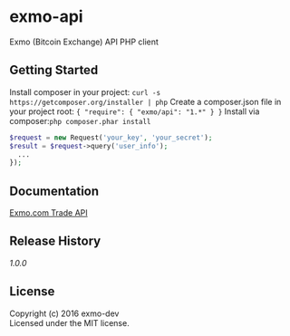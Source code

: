 # exmo-api

Exmo (Bitcoin Exchange) API PHP client

## Getting Started
Install composer in your project: ```curl -s https://getcomposer.org/installer | php```
Create a composer.json file in your project root: ```{
    "require": {
        "exmo/api": "1.*"
    }
}```
Install via composer:```php composer.phar install```

```php
$request = new Request('your_key', 'your_secret');
$result = $request->query('user_info');
  ...
});
```

## Documentation
[Exmo.com Trade API](https://wallet.exmo.com/en/api_doc#/authenticated_api)

## Release History
_1.0.0_

## License
Copyright (c) 2016 exmo-dev  
Licensed under the MIT license.
